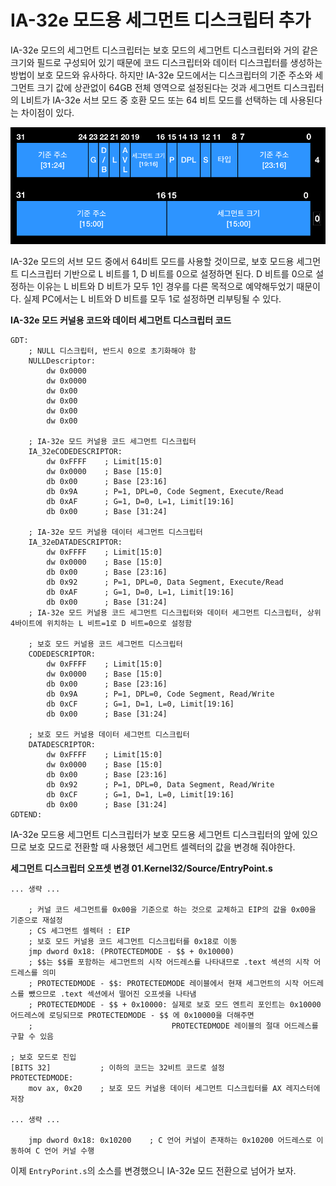 # IA-32e 모드용 세그먼트 디스크립터 추가

IA-32e 모드의 세그먼트 디스크립터는 보호 모드의 세그먼트 디스크립터와 거의 같은 크기와 필드로 구성되어 있기 때문에 코드 디스크립터와 데이터 디스크립터를 생성하는 방법이 보호 모드와 유사하다.
하지만 IA-32e 모드에서는 디스크립터의 기준 주소와 세그먼트 크기 값에 상관없이 64GB 전체 영역으로 설정된다는 것과 세그먼트 디스크립터의 L비트가 IA-32e 서브 모드 중 호환 모드 또는 64 비트 모드를
선택하는 데 사용된다는 차이점이 있다.

![IA-32e segment descriptor](/contents/dev/2020/04/27/image/os-study-23-1.png)

IA-32e 모드의 서브 모드 중에서 64비트 모드를 사용할 것이므로, 보호 모드용 세그먼트 디스크립터 기반으로 L 비트를 1, D 비트를 0으로 설정하면 된다. 
D 비트를 0으로 설정하는 이유는 L 비트와 D 비트가 모두 1인 경우를 다른 목적으로 예약해두었기 때문이다.
실제 PC에서는 L 비트와 D 비트를 모두 1로 설정하면 리부팅될 수 있다.

**IA-32e 모드 커널용 코드와 데이터 세그먼트 디스크립터 코드**
```
GDT:
    ; NULL 디스크립터, 반드시 0으로 초기화해야 함
    NULLDescriptor:
        dw 0x0000
        dw 0x0000
        dw 0x00
        dw 0x00
        dw 0x00
        dw 0x00

    ; IA-32e 모드 커널용 코드 세그먼트 디스크립터
    IA_32eCODEDESCRIPTOR:
        dw 0xFFFF    ; Limit[15:0]
        dw 0x0000    ; Base [15:0]
        db 0x00      ; Base [23:16]
        db 0x9A      ; P=1, DPL=0, Code Segment, Execute/Read
        db 0xAF      ; G=1, D=0, L=1, Limit[19:16]
        db 0x00      ; Base [31:24]

    ; IA-32e 모드 커널용 데이터 세그먼트 디스크립터
    IA_32eDATADESCRIPTOR:
        dw 0xFFFF    ; Limit[15:0]
        dw 0x0000    ; Base [15:0]
        db 0x00      ; Base [23:16]
        db 0x92      ; P=1, DPL=0, Data Segment, Execute/Read
        db 0xAF      ; G=1, D=0, L=1, Limit[19:16]
        db 0x00      ; Base [31:24]
    ; IA-32e 모드 커널용 코드 세그먼트 디스크립터와 데이터 세그먼트 디스크립터, 상위 4바이트에 위치하는 L 비트=1로 D 비트=0으로 설정함

    ; 보호 모드 커널용 코드 세그먼트 디스크립터
    CODEDESCRIPTOR:
        dw 0xFFFF    ; Limit[15:0]
        dw 0x0000    ; Base [15:0]
        db 0x00      ; Base [23:16]
        db 0x9A      ; P=1, DPL=0, Code Segment, Read/Write
        db 0xCF      ; G=1, D=1, L=0, Limit[19:16]
        db 0x00      ; Base [31:24]

    ; 보호 모드 커널용 데이터 세그먼트 디스크립터
    DATADESCRIPTOR:
        dw 0xFFFF    ; Limit[15:0]
        dw 0x0000    ; Base [15:0]
        db 0x00      ; Base [23:16]
        db 0x92      ; P=1, DPL=0, Data Segment, Read/Write
        db 0xCF      ; G=1, D=1, L=0, Limit[19:16]
        db 0x00      ; Base [31:24]
GDTEND:
```

IA-32e 모드용 세그먼트 디스크립터가 보호 모드용 세그먼트 디스크립터의 앞에 있으므로 보호 모드로 전환할 때 사용했던 세그먼트 셀렉터의 값을 변경해 줘야한다.

**세그먼트 디스크립터 오프셋 변경 01.Kernel32/Source/EntryPoint.s**
```
... 생략 ...

    ; 커널 코드 세그먼트를 0x00을 기준으로 하는 것으로 교체하고 EIP의 값을 0x00을 기준으로 재설정
    ; CS 세그먼트 셀렉터 : EIP
    ; 보호 모드 커널용 코드 세그먼트 디스크립터를 0x18로 이동
    jmp dword 0x18: (PROTECTEDMODE - $$ + 0x10000)
    ; $$는 $$를 포함하는 세그먼트의 시작 어드레스를 나타내므로 .text 섹션의 시작 어드레스를 의미
    ; PROTECTEDMODE - $$: PROTECTEDMODE 레이블에서 현재 세그먼트의 시작 어드레스를 뺐으므로 .text 섹션에서 떨어진 오프셋을 나타냄
    ; PROTECTEDMODE - $$ + 0x10000: 실제로 보호 모드 엔트리 포인트는 0x10000 어드레스에 로딩되므로 PROTECTEDMODE - $$ 에 0x10000을 더해주면
    ;                               PROTECTEDMODE 레이블의 절대 어드레스를 구할 수 있음

; 보호 모드로 진입
[BITS 32]           ; 이하의 코드는 32비트 코드로 설정
PROTECTEDMODE:
    mov ax, 0x20    ; 보호 모드 커널용 데이터 세그먼트 디스크립터를 AX 레지스터에 저장

... 생략 ...

    jmp dword 0x18: 0x10200    ; C 언어 커널이 존재하는 0x10200 어드레스로 이동하여 C 언어 커널 수행
```

이제 `EntryPorint.s`의 소스를 변경했으니 IA-32e 모드 전환으로 넘어가 보자.